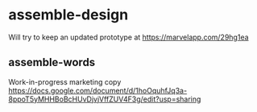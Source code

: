 # assemble-design

Will try to keep an updated prototype at https://marvelapp.com/29hg1ea

## assemble-words

Work-in-progress marketing copy https://docs.google.com/document/d/1hoOquhfJq3a-8ppoT5yMHHBoBcHUvDjvjVffZUV4F3g/edit?usp=sharing
